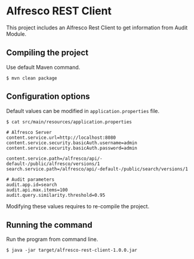 # Alfresco REST Client

This project includes an Alfresco Rest Client to get information from Audit Module.

## Compiling the project

Use default Maven command.

```
$ mvn clean package
```

## Configuration options

Default values can be modified in `application.properties` file.

```
$ cat src/main/resources/application.properties

# Alfresco Server
content.service.url=http://localhost:8080
content.service.security.basicAuth.username=admin
content.service.security.basicAuth.password=admin

content.service.path=/alfresco/api/-default-/public/alfresco/versions/1
search.service.path=/alfresco/api/-default-/public/search/versions/1

# Audit parameters
audit.app.id=search
audit.api.max.items=100
audit.query.similarity.threshold=0.95
```

Modifying these values requires to re-compile the project.

## Running the command

Run the program from command line.

```
$ java -jar target/alfresco-rest-client-1.0.0.jar
```
